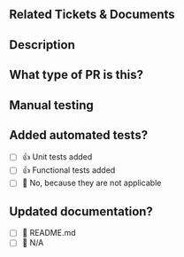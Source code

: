 ## Related Tickets & Documents
<!-- 
Add the task/issue you were working on and any other documents that will help the reviewer.
-->

## Description

<!-- 
Please do not leave this blank 
Summary of the change or issue fixed. Also include relevant motivation and context.
-->

## What type of PR is this?
<!-- Remove the comment blocks to uncomment all the applicable types -->

<!-- - 🍕 New feature -->
<!-- - 🐛 Bug Fix -->
<!-- - 🚀 Enchantments -->
<!-- - 🚧 Maintenance -->
<!-- - 🧑‍💻 Code Refactor -->
<!-- - 🔁 CI Update -->
<!-- - ✅ Automated Tests -->
<!-- - 📝 Documentation Update -->
<!-- - 📦 Dependency Update -->
<!-- - 🏗️ Other: [Specify your type] -->

## Manual testing 
<!-- 
Outline manual tests performed to verify the changes.
-->
<!-- 
Attach any Screenshots as proof of verification if applicable (if there are visual changes).
-->

<!-- Uncomment the following line if manual testing is not applicable -->
<!-- 🙅 No, because they aren't applicable -->

## Added automated tests?
<!-- Add an 'X' in the box to check them. ex: [x]  -->
- [ ] 👍 Unit tests added
- [ ] 👍 Functional tests added
- [ ] 🙅 No, because they are not applicable

## Updated documentation?
<!-- Add an 'X' in the box to check them. ex: [x]  -->
- [ ] 📜 README.md
- [ ] 🙅 N/A